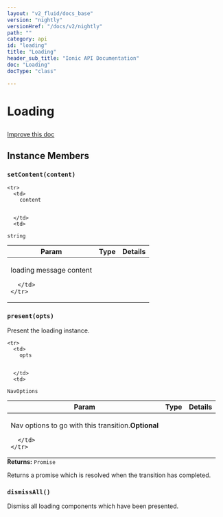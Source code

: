 ```yaml
---
layout: "v2_fluid/docs_base"
version: "nightly"
versionHref: "/docs/v2/nightly"
path: ""
category: api
id: "loading"
title: "Loading"
header_sub_title: "Ionic API Documentation"
doc: "Loading"
docType: "class"

---
```










<h1 class="api-title">
<a class="anchor" name="loading" href="#loading"></a>

Loading





</h1>

<a class="improve-v2-docs" href="http://github.com/driftyco/ionic/edit/master//src/components/loading/loading.ts#L8">
Improve this doc
</a>










<!-- @usage tag -->


<!-- @property tags -->



<!-- instance methods on the class -->

<h2><a class="anchor" name="instance-members" href="#instance-members"></a>Instance Members</h2>

<div id="setContent"></div>

<h3>
<a class="anchor" name="setContent" href="#setContent"></a>
<code>setContent(content)</code>
  

</h3>




<table class="table param-table" style="margin:0;">
  <thead>
    <tr>
      <th>Param</th>
      <th>Type</th>
      <th>Details</th>
    </tr>
  </thead>
  <tbody>
    
    <tr>
      <td>
        content
        
        
      </td>
      <td>
        
  <code>string</code>
      </td>
      <td>
        <p>loading message content</p>

        
      </td>
    </tr>
    
  </tbody>
</table>








<div id="present"></div>

<h3>
<a class="anchor" name="present" href="#present"></a>
<code>present(opts)</code>
  

</h3>

Present the loading instance.



<table class="table param-table" style="margin:0;">
  <thead>
    <tr>
      <th>Param</th>
      <th>Type</th>
      <th>Details</th>
    </tr>
  </thead>
  <tbody>
    
    <tr>
      <td>
        opts
        
        
      </td>
      <td>
        
  <code>NavOptions</code>
      </td>
      <td>
        <p>Nav options to go with this transition.<strong class="tag">Optional</strong></p>

        
      </td>
    </tr>
    
  </tbody>
</table>





<div class="return-value">
<i class="icon ion-arrow-return-left"></i>
<b>Returns:</b> 
  <code>Promise</code> <p>Returns a promise which is resolved when the transition has completed.</p>


</div>




<div id="dismissAll"></div>

<h3>
<a class="anchor" name="dismissAll" href="#dismissAll"></a>
<code>dismissAll()</code>
  

</h3>

Dismiss all loading components which have been presented.














<!-- related link --><!-- end content block -->


<!-- end body block -->

